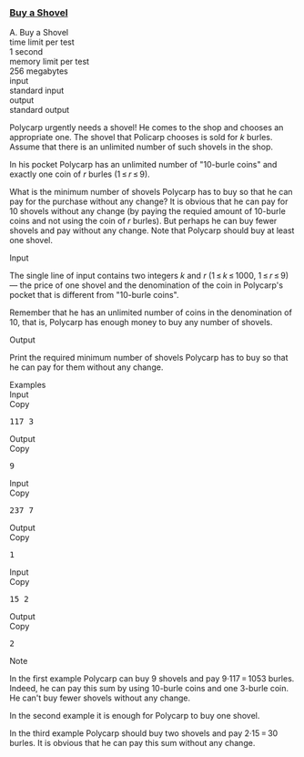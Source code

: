 <h3><a href="https://codeforces.com/contest/732/problem/A" target="_blank" rel="noopener noreferrer">Buy a Shovel</a></h3>

<div class="header"><div class="title">A. Buy a Shovel</div><div class="time-limit"><div class="property-title">time limit per test</div>1 second</div><div class="memory-limit"><div class="property-title">memory limit per test</div>256 megabytes</div><div class="input-file input-standard"><div class="property-title">input</div>standard input</div><div class="output-file output-standard"><div class="property-title">output</div>standard output</div></div><div><p>Polycarp urgently needs a shovel! He comes to the shop and chooses an appropriate one. The shovel that Policarp chooses is sold for <span class="tex-span"><i>k</i></span> burles. Assume that there is an unlimited number of such shovels in the shop.</p><p>In his pocket Polycarp has an unlimited number of "10-burle coins" and exactly one coin of <span class="tex-span"><i>r</i></span> burles (<span class="tex-span">1 ≤ <i>r</i> ≤ 9</span>).</p><p>What is the minimum number of shovels Polycarp has to buy so that he can pay for the purchase without any change? It is obvious that he can pay for 10 shovels without any change (by paying the requied amount of 10-burle coins and not using the coin of <span class="tex-span"><i>r</i></span> burles). But perhaps he can buy fewer shovels and pay without any change. Note that Polycarp should buy at least one shovel.</p></div><div class="input-specification"><div class="section-title">Input</div><p>The single line of input contains two integers <span class="tex-span"><i>k</i></span> and <span class="tex-span"><i>r</i></span> (<span class="tex-span">1 ≤ <i>k</i> ≤ 1000</span>, <span class="tex-span">1 ≤ <i>r</i> ≤ 9</span>) — the price of one shovel and the denomination of the coin in Polycarp's pocket that is different from "10-burle coins". </p><p>Remember that he has an unlimited number of coins in the denomination of 10, that is, Polycarp has enough money to buy any number of shovels.</p></div><div class="output-specification"><div class="section-title">Output</div><p>Print the required minimum number of shovels Polycarp has to buy so that he can pay for them without any change. </p></div><div class="sample-tests"><div class="section-title">Examples</div><div class="sample-test"><div class="input"><div class="title">Input<div title="Copy" data-clipboard-target="#id006922426373733869" id="id0029587820855815616" class="input-output-copier">Copy</div></div><pre id="id006922426373733869">117 3<br></pre></div><div class="output"><div class="title">Output<div title="Copy" data-clipboard-target="#id006817858610329859" id="id007473079387432917" class="input-output-copier">Copy</div></div><pre id="id006817858610329859">9<br></pre></div><div class="input"><div class="title">Input<div title="Copy" data-clipboard-target="#id00868668891327696" id="id0017785576575490625" class="input-output-copier">Copy</div></div><pre id="id00868668891327696">237 7<br></pre></div><div class="output"><div class="title">Output<div title="Copy" data-clipboard-target="#id0017941389886352432" id="id009046847708242384" class="input-output-copier">Copy</div></div><pre id="id0017941389886352432">1<br></pre></div><div class="input"><div class="title">Input<div title="Copy" data-clipboard-target="#id0021480810481209667" id="id00028847078803999726" class="input-output-copier">Copy</div></div><pre id="id0021480810481209667">15 2<br></pre></div><div class="output"><div class="title">Output<div title="Copy" data-clipboard-target="#id006065461239080591" id="id005741186211182652" class="input-output-copier">Copy</div></div><pre id="id006065461239080591">2<br></pre></div></div></div><div class="note"><div class="section-title">Note</div><p>In the first example Polycarp can buy 9 shovels and pay <span class="tex-span">9·117 = 1053</span> burles. Indeed, he can pay this sum by using 10-burle coins and one 3-burle coin. He can't buy fewer shovels without any change.</p><p>In the second example it is enough for Polycarp to buy one shovel.</p><p>In the third example Polycarp should buy two shovels and pay <span class="tex-span">2·15 = 30</span> burles. It is obvious that he can pay this sum without any change. </p></div>